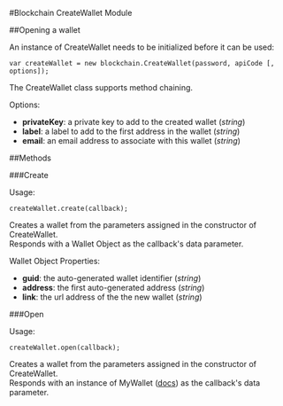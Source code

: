 #Blockchain CreateWallet Module

##Opening a wallet

An instance of CreateWallet needs to be initialized before it can be used:

```
var createWallet = new blockchain.CreateWallet(password, apiCode [, options]);
```

The CreateWallet class supports method chaining.

Options:

* **privateKey**: a private key to add to the created wallet (*string*)
* **label**: a label to add to the first address in the wallet (*string*)
* **email**: an email address to associate with this wallet (*string*)

##Methods

###Create

Usage:

```
createWallet.create(callback);
```

Creates a wallet from the parameters assigned in the constructor of CreateWallet.  
Responds with a Wallet Object as the callback's data parameter.

Wallet Object Properties:

* **guid**: the auto-generated wallet identifier (*string*)
* **address**: the first auto-generated address (*string*)
* **link**: the url address of the the new wallet (*string*)

###Open

Usage:

```
createWallet.open(callback);
```

Creates a wallet from the parameters assigned in the constructor of CreateWallet.  
Responds with an instance of MyWallet ([docs](../docs/MyWallet.md)) as the callback's data parameter.
